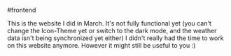#frontend

This is the website I did in March.
It's not fully functional yet (you can't change the Icon-Theme yet or switch to the dark mode,
and the weather data isn't being synchronized yet either) 
I didn't really had the time to work on this website anymore. 
However it might still be useful to you :)